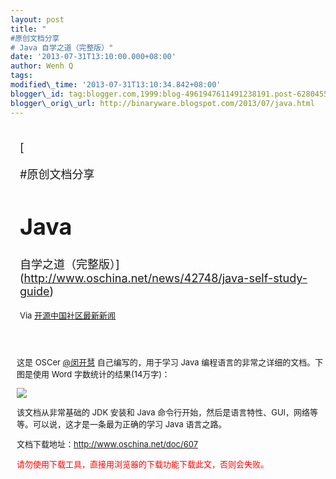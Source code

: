 ```yaml
--- 
layout: post 
title: "
#原创文档分享
# Java 自学之道（完整版）" 
date: '2013-07-31T13:10:00.000+08:00' 
author: Wenh Q
tags:
modified\_time: '2013-07-31T13:10:34.842+08:00' 
blogger\_id: tag:blogger.com,1999:blog-4961947611491238191.post-6280455554366901981
blogger\_orig\_url: http://binaryware.blogspot.com/2013/07/java.html
---
```

<div style="margin: 10px; padding: 5px;">

<div style="font-size: 18px;">

[


#原创文档分享
# Java
自学之道（完整版）](http://www.oschina.net/news/42748/java-self-study-guide)

</div>

<div style="font-size: 13px;">

Via [开源中国社区最新新闻](http://www.oschina.net/?from=rss)

</div>

</div>

<div style="font-size: 13px; padding: 15px 0 10px 10px;">

这是 OSCer [@闵开慧](http://my.oschina.net/u/617085)
自己编写的，用于学习 Java 编程语言的非常之详细的文档。下图是使用 Word
字数统计的结果(14万字)：

![](http://static.oschina.net/uploads/space/2013/0730/205002_eHOZ_12.jpg)

该文档从非常基础的 JDK 安装和 Java
命令行开始，然后是语言特性、GUI，网络等等。可以说，这才是一条最为正确的学习
Java 语言之路。

文档下载地址：<http://www.oschina.net/doc/607>

<span
style="color: red;">请勿使用下载工具，直接用浏览器的下载功能下载此文，否则会失败。</span>

</div>
